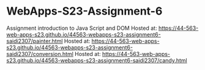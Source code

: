 
# WebApps-S23-Assignment-6
Assignment introduction to Java Script and DOM
Hosted at:  https://44-563-web-apps-s23.github.io/44563-webapps-s23-assignment6-saidi2307/painter.html
Hosted at:  https://44-563-web-apps-s23.github.io/44563-webapps-s23-assignment6-saidi2307/conversion.html
Hosted at:  https://44-563-web-apps-s23.github.io/44563-webapps-s23-assignment6-saidi2307/candy.html

